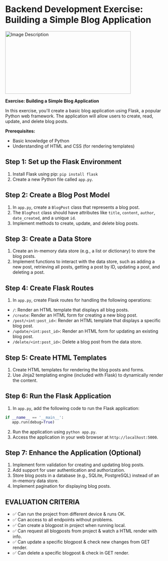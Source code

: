 # Backend Development Exercise: Building a Simple Blog Application

<img src="https://raw.githubusercontent.com/cat-milk/Anime-Girls-Holding-Programming-Books/master/Python/Drunk_Kobayashi_Python.png" alt="Image Description" width="400" height="200">

**Exercise: Building a Simple Blog Application**

In this exercise, you'll create a basic blog application using Flask, a popular Python web framework. The application will allow users to create, read, update, and delete blog posts.

**Prerequisites:**
- Basic knowledge of Python
- Understanding of HTML and CSS (for rendering templates)

## Step 1: Set up the Flask Environment
1. Install Flask using pip: `pip install flask`
2. Create a new Python file called `app.py`.

## Step 2: Create a Blog Post Model
1. In `app.py`, create a `BlogPost` class that represents a blog post.
2. The `BlogPost` class should have attributes like `title`, `content`, `author`, `date_created`, and a unique `id`.
3. Implement methods to create, update, and delete blog posts.

## Step 3: Create a Data Store
1. Create an in-memory data store (e.g., a list or dictionary) to store the blog posts.
2. Implement functions to interact with the data store, such as adding a new post, retrieving all posts, getting a post by ID, updating a post, and deleting a post.

## Step 4: Create Flask Routes
1. In `app.py`, create Flask routes for handling the following operations:
  - `/`: Render an HTML template that displays all blog posts.
  - `/create`: Render an HTML form for creating a new blog post.
  - `/post/<int:post_id>`: Render an HTML template that displays a specific blog post.
  - `/update/<int:post_id>`: Render an HTML form for updating an existing blog post.
  - `/delete/<int:post_id>`: Delete a blog post from the data store.

## Step 5: Create HTML Templates
1. Create HTML templates for rendering the blog posts and forms.
2. Use Jinja2 templating engine (included with Flask) to dynamically render the content.

## Step 6: Run the Flask Application
1. In `app.py`, add the following code to run the Flask application:

```python
if __name__ == '__main__':
   app.run(debug=True)
```

2. Run the application using `python app.py`.
3. Access the application in your web browser at `http://localhost:5000`.

## Step 7: Enhance the Application (Optional)
1. Implement form validation for creating and updating blog posts.
2. Add support for user authentication and authorization.
3. Store blog posts in a database (e.g., SQLite, PostgreSQL) instead of an in-memory data store.
4. Implement pagination for displaying blog posts.

## EVALUATION CRITERIA
- &#9989; Can run the project from different device & runs OK.
- &#9989; Can access to all endpoints without problems.
- &#9989; Can create a blogpost in project when running local.
- &#9989; Can request all blogposts from project & watch a HTML render with info.
- &#9989; Can update a specific blogpost & check new changes from GET render.
- &#9989; Can delete a specific blogpost & check in GET render.
